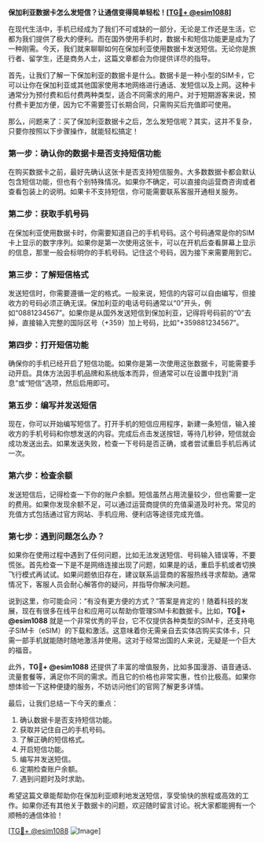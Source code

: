 **保加利亚数据卡怎么发短信？让通信变得简单轻松！[[TG💪+ @esim1088](https://t.me/s/esim1088)]**

在现代生活中，手机已经成为了我们不可或缺的一部分，无论是工作还是生活，它都为我们提供了极大的便利。而在国外使用手机时，数据卡和短信功能更是成为了一种刚需。今天，我们就来聊聊如何在保加利亚使用数据卡发送短信。无论你是旅行者、留学生，还是商务人士，这篇文章都会为你提供详尽的指导。

首先，让我们了解一下保加利亚的数据卡是什么。数据卡是一种小型的SIM卡，它可以让你在保加利亚或其他国家使用本地网络进行通话、发短信以及上网。这种卡通常分为预付费和后付费两种类型，适合不同需求的用户。对于短期游客来说，预付费卡更加方便，因为它不需要签订长期合同，只需购买后充值即可使用。

那么，问题来了：买了保加利亚数据卡之后，怎么发短信呢？其实，这并不复杂，只要你按照以下步骤操作，就能轻松搞定！

### **第一步：确认你的数据卡是否支持短信功能**
在购买数据卡之前，最好先确认这张卡是否支持短信服务。大多数数据卡都会默认包含短信功能，但也有个别特殊情况。如果你不确定，可以直接向运营商咨询或者查看包装上的说明。如果卡不支持短信，你可能需要联系客服开通相关服务。

### **第二步：获取手机号码**
在保加利亚使用数据卡时，你需要知道自己的手机号码。这个号码通常是你的SIM卡上显示的数字序列。如果你是第一次使用这张卡，可以在开机后查看屏幕上显示的信息，那里一般会标明你的手机号码。记住这个号码，因为接下来需要用到它。

### **第三步：了解短信格式**
发送短信时，你需要遵循一定的格式。一般来说，短信的内容可以自由编写，但接收方的号码必须正确无误。保加利亚的电话号码通常以“0”开头，例如“0881234567”。如果你是从国外发送短信到保加利亚，记得将号码前的“0”去掉，直接输入完整的国际区号（+359）加上号码，比如“+359881234567”。

### **第四步：打开短信功能**
确保你的手机已经开启了短信功能。如果你是第一次使用这张数据卡，可能需要手动开启。具体方法因手机品牌和系统版本而异，但通常可以在设置中找到“消息”或“短信”选项，然后启用即可。

### **第五步：编写并发送短信**
现在，你可以开始编写短信了。打开手机的短信应用程序，新建一条短信，输入接收方的手机号码和你想发送的内容。完成后点击发送按钮，等待几秒钟，短信就会成功发送出去。如果发送失败，检查一下号码是否正确，或者尝试重启手机后再试一次。

### **第六步：检查余额**
发送短信后，记得检查一下你的账户余额。短信虽然占用流量较少，但也需要一定的费用。如果你发现余额不足，可以通过运营商提供的充值渠道及时补充。常见的充值方式包括通过官方网站、手机应用、便利店等途径完成充值。

### **第七步：遇到问题怎么办？**
如果你在使用过程中遇到了任何问题，比如无法发送短信、号码输入错误等，不要慌张。首先检查一下是不是网络连接出现了问题，如果是的话，重启手机或者切换飞行模式再试试。如果问题依旧存在，建议联系运营商的客服热线寻求帮助。通常情况下，客服人员会耐心解答你的疑问，并指导你解决问题。

说到这里，你可能会问：“有没有更方便的方式？”答案是肯定的！随着科技的发展，现在有很多在线平台和应用可以帮助你管理SIM卡和数据卡。比如，**TG💪+ @esim1088** 就是一个非常优秀的平台，它不仅提供各种类型的SIM卡，还支持电子SIM卡（eSIM）的下载和激活。这意味着你无需亲自去实体店购买实体卡，只需一部手机就能随时随地激活并使用。这对于经常出国的人来说，无疑是一个巨大的福音。

此外，**TG💪+ @esim1088** 还提供了丰富的增值服务，比如多国漫游、语音通话、流量套餐等，满足你不同的需求。而且它的价格也非常实惠，性价比极高。如果你想体验一下这种便捷的服务，不妨访问他们的官网了解更多详情。

最后，让我们总结一下今天的重点：
1. 确认数据卡是否支持短信功能。
2. 获取并记住自己的手机号码。
3. 了解正确的短信格式。
4. 开启短信功能。
5. 编写并发送短信。
6. 定期检查账户余额。
7. 遇到问题时及时求助。

希望这篇文章能帮助你在保加利亚顺利地发送短信，享受愉快的旅程或高效的工作。如果你还有其他关于数据卡的问题，欢迎随时留言讨论。祝大家都能拥有一个顺畅的通信体验！

[[TG💪+ @esim1088](https://t.me/s/esim1088) ![Image](https://i.postimg.cc/4NQfJmqS/Snipaste-2025-05-13-00-14-12.png)]